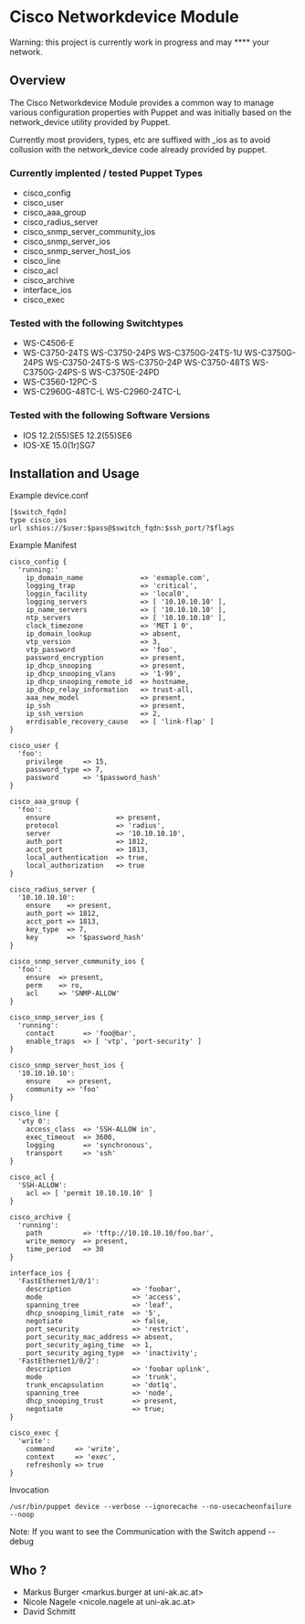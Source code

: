 # Cisco Networkdevice Module
Warning: this project is currently work in progress and may **** your network.

## Overview

The Cisco Networkdevice Module provides a common way to manage various configuration properties with Puppet and was initially based on the network_device utility provided by Puppet.

Currently most providers, types, etc are suffixed with _ios as to avoid collusion with the network_device code already provided by puppet.

### Currently implented / tested Puppet Types

* cisco_config
* cisco_user
* cisco_aaa_group
* cisco_radius_server
* cisco_snmp_server_community_ios
* cisco_snmp_server_ios
* cisco_snmp_server_host_ios
* cisco_line
* cisco_acl
* cisco_archive
* interface_ios
* cisco_exec

### Tested with the following Switchtypes

* WS-C4506-E
* WS-C3750-24TS WS-C3750-24PS WS-C3750G-24TS-1U WS-C3750G-24PS WS-C3750-24TS-S WS-C3750-24P WS-C3750-48TS WS-C3750G-24PS-S WS-C3750E-24PD
* WS-C3560-12PC-S
* WS-C2960G-48TC-L WS-C2960-24TC-L

### Tested with the following Software Versions

* IOS 12.2(55)SE5 12.2(55)SE6
* IOS-XE 15.0(1r)SG7

## Installation and Usage

Example device.conf

    [$switch_fqdn]
    type cisco_ios
    url sshios://$user:$pass@$switch_fqdn:$ssh_port/?$flags

Example Manifest

    cisco_config {
      'running:'
        ip_domain_name              => 'exmaple.com',
        logging_trap                => 'critical',
        loggin_facility             => 'local0',
        logging_servers             => [ '10.10.10.10' ],
        ip_name_servers             => [ '10.10.10.10' ],
        ntp_servers                 => [ '10.10.10.10' ],
        clock_timezone              => 'MET 1 0',
        ip_domain_lookup            => absent,
        vtp_version                 => 3,
        vtp_password                => 'foo',
        password_encryption         => present,
        ip_dhcp_snooping            => present,
        ip_dhcp_snooping_vlans      => '1-99',
        ip_dhcp_snooping_remote_id  => hostname,
        ip_dhcp_relay_information   => trust-all,
        aaa_new_model               => present,
        ip_ssh                      => present,
        ip_ssh_version              => 2,
        errdisable_recovery_cause   => [ 'link-flap' ]
    }

    cisco_user {
      'foo':
        privilege     => 15,
        password_type => 7,
        password      => '$password_hash'
    }

    cisco_aaa_group {
      'foo':
        ensure                => present,
        protocol              => 'radius',
        server                => '10.10.10.10',
        auth_port             => 1812,
        acct_port             => 1813,
        local_authentication  => true,
        local_authorization   => true
    }

    cisco_radius_server {
      '10.10.10.10':
        ensure    => present,
        auth_port => 1812,
        acct_port => 1813,
        key_type  => 7,
        key       => '$password_hash'
    }

    cisco_snmp_server_community_ios {
      'foo':
        ensure  => present,
        perm    => ro,
        acl     => 'SNMP-ALLOW'
    }

    cisco_snmp_server_ios {
      'running':
        contact       => 'foo@bar',
        enable_traps  => [ 'vtp', 'port-security' ]
    }

    cisco_snmp_server_host_ios {
      '10.10.10.10':
        ensure    => present,
        community => 'foo'
    }

    cisco_line {
      'vty 0':
        access_class  => 'SSH-ALLOW in',
        exec_timeout  => 3600,
        logging       => 'synchronous',
        transport     => 'ssh'
    }

    cisco_acl {
      'SSH-ALLOW':
        acl => [ 'permit 10.10.10.10' ]
    }

    cisco_archive {
      'running':
        path          => 'tftp://10.10.10.10/foo.bar',
        write_memory  => present,
        time_period   => 30
    }

    interface_ios {
      'FastEthernet1/0/1':
        description               => 'foobar',
        mode                      => 'access',
        spanning_tree             => 'leaf',
        dhcp_snooping_limit_rate  => '5',
        negotiate                 => false,
        port_security             => 'restrict',
        port_security_mac_address => absent,
        port_security_aging_time  => 1,
        port_security_aging_type  => 'inactivity';
      'FastEthernet1/0/2':
        description               => 'foobar uplink',
        mode                      => 'trunk',
        trunk_encapsulation       => 'dot1q',
        spanning_tree             => 'node',
        dhcp_snooping_trust       => present,
        negotiate                 => true;
    }

    cisco_exec {
      'write':
        command     => 'write',
        context     => 'exec',
        refreshonly => true
    }


Invocation

    /usr/bin/puppet device --verbose --ignorecache --no-usecacheonfailure --noop

Note: If you want to see the Communication with the Switch append --debug

## Who ?

* Markus Burger <markus.burger at uni-ak.ac.at>
* Nicole Nagele <nicole.nagele at uni-ak.ac.at>
* David Schmitt <david at dasz.at>
